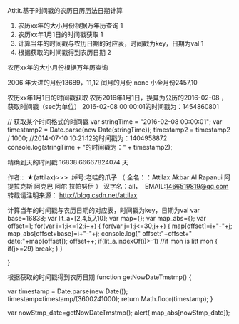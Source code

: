 Atitit.基于时间戳的农历日历历法日期计算


1. 农历xx年的大小月份根据万年历查询	1
2. 农历xx年1月1日的时间戳获取	1
3. 计算当年的时间戳与农历日期的对应表，时间戳为key，日期为val	1
4. 根据获取的时间戳得到农历日期	2


农历xx年的大小月份根据万年历查询

2006 年大进的月份13689，11,12
闰月的月份 none
小金月份2457,10

农历xx年1月1日的时间戳获取
农历2016年1月1日，换算为公历的2016-02-08 ，获取时间戳（sec为单位）
2016-02-08 00:00:01的时间戳为：1454860801

// 获取某个时间格式的时间戳
var stringTime = "2016-02-08 00:00:01";
var timestamp2 = Date.parse(new Date(stringTime));
timestamp2 = timestamp2 / 1000;
//2014-07-10 10:21:12的时间戳为：1404958872 
console.log(stringTime + "的时间戳为：" + timestamp2);

精确到天的时间戳 16838.66667824074 天


作者::  ★(attilax)>>>   绰号:老哇的爪子 （ 全名：：Attilax Akbar Al Rapanui 阿提拉克斯 阿克巴 阿尔 拉帕努伊 ） 汉字名：ail，  EMAIL:1466519819@qq.com
转载请注明来源： http://blog.csdn.net/attilax

计算当年的时间戳与农历日期的对应表，时间戳为key，日期为val
 var base=16838;
var lit_a=[2,4,5,7,10];
var map={};
var map_abs={};
var offset=1;
for(var i=1;i<=12;i++)
{
	for(var j=1;j<=30;j++)
	{
		map[offset]=i+"-"+j;
		map_abs[offset+base]=i+"-"+j;
		console.log(" offset:"+offset+"    date:"+map[offset]);
		offset++;
	   if(lit_a.indexOf(i)>-1) //if mon is litt mon
	   {
		   if(j>=29)
			break;
	   }
   }

}

根据获取的时间戳得到农历日期
function getNowDateTmstmp()
{


var timestamp = Date.parse(new Date());
   timestamp=timestamp/(3600*24*1000);
   return Math.floor(timestamp);
}


var nowStmp_date=getNowDateTmstmp();
alert( map_abs[nowStmp_date]);

